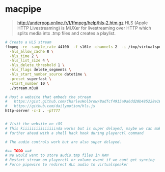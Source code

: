 # macpipe
> http://underpop.online.fr/f/ffmpeg/help/hls-2.htm.gz
HLS (Apple HTTP Livestreaming) is MUXer for livestreaming over HTTP which splits media into
.tmp files and creates a playlist.

```bash
# Create a HLS stream
ffmpeg -re -sample_rate 44100  -f s16le -channels 2  -i /tmp/virtualspeaker -f hls \
  -hls_allow_cache 0 \
  -hls_time 2 \
  -hls_list_size 4 \
  -hls_delete_threshold 1 \
  -hls_flags delete_segments \
  -hls_start_number_source datetime \
  -preset superfast \
  -start_number 10 \
  ./stream.m3u8

# Host a website that embeds the stream 
#   https://gist.github.com/CharlesHolbrow/8adfcf4915a9a6dd20b485228e16ead0
#   https://github.com/dailymotion/hls.js
http-server -c-1 . -p7777


# Visit the website on iOS
# This kiiiiiiiiiiiiiiinda works but is super delayed, maybe we can make the HLS seek
# further ahead with a shell hack hook during playerctl command

# The audio controls work but are also super delayed.

#== TODO ==#
# We would want to store audio.tmp files in RAM
# Restart stream on playerctl or volume event if we cant get syncing
# Force pipewire to redirect ALL audio to virtualspeaker

```

